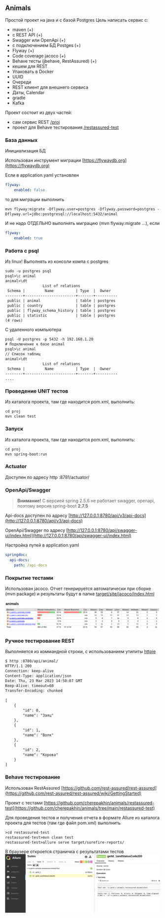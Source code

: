 ## Animals

Простой проект на java и с базой Postgres
Цель написать сервис с:
- maven (+)
- с REST API (+)
- Swagger или OpenApi (+)
- с подключением БД Postges (+)
- Flyway (+)
- Code coverage jacoco (+)
- Behave тесты (jbehave, RestAssured) (+)
- кешем для REST
- Упаковать в Docker
- UUID
- Очереди
- REST клиент для внешнего сервиса
- Даты, Calendar
- gradle
- Kafka

Проект состоит из двух частей:
- сам сервис REST [/proj](proj/)
- проект для Behave тестирования [/restassured-test](restassured-test/) 

### База данных

Инициализация БД

Использован инструмент миграции [https://flywaydb.org](https://flywaydb.org)

Если в application.yaml установлен
````yaml
flyway:
    enabled: false
````
то для миграции выполнить
````shell
mvn flyway:migrate -Dflyway.user=postgres -Dflyway.password=postgres -Dflyway.url=jdbc:postgresql://localhost:5432/animal
````
И не надо ОТДЕЛЬНО выполнять миграцию (mvn flyway:migrate ...), если
````yaml
flyway:
    enabled: true
````

### Работа с psql

Из linux! Выполнять из консоли компа с postgres
````shell
sudo -u postgres psql
psql>\c animal
animal>\dt
                 List of relations
 Schema |         Name          | Type  |  Owner   
--------+-----------------------+-------+----------
 public | animal                | table | postgres
 public | country               | table | postgres
 public | flyway_schema_history | table | postgres
 public | statistic             | table | postgres
(4 rows)
````

С удаленного компьютера
````shell
psql -U postgres -p 5432 -h 192.168.1.20
# Подключение к базе animal
psql>\c animal
// Список таблиц
animal>\dt
                 List of relations
 Schema |         Name          | Type  |  Owner   
--------+-----------------------+-------+----------
....
````

### Проведение UNIT тестов
Из каталога проекта, там где находится pom.xml, выполнить:
```shell
cd proj
mvn clean test 
```

### Запуск
Из каталога проекта, там где находится pom.xml, выполнить:
```shell
cd proj
mvn spring-boot:run
```

### Actuator

Доступен по адресу http :8781/actuator/

### OpenApi/Swagger

> **Внимание!**
> С версией spring 2.5.6 не работает swagger, openapi, поэтому версия spring-boot <b>2.7.5</b>

Api-docs доступен по адресу [http://127.0.0.1:8780/api/v3/api-docs](http://127.0.0.1:8780/api/v3/api-docs)

OpenApi/Swagger по адресу [http://127.0.0.1:8780/api/swagger-ui/index.html](http://127.0.0.1:8780/api/swagger-ui/index.html)

Настройка путей в application.yaml
```yaml
springdoc:
  api-docs:
    path: /api-docs
```

### Покрытие тестами

Использован jacoco. Отчет генерируется автоматически при сборке (mvn package) и результаты будут в папке 
[target/site/jacoco/index.html](./target/site/jacoco/index.html)

![jacoco](./proj/doc/jacoco.png)

### Ручное тестирование REST

Выполняется из коммандной строки, с использованием утилиты [httpie](https://httpie.io/)

````shell
$ http :8780/api/animal/
HTTP/1.1 200 
Connection: keep-alive
Content-Type: application/json
Date: Thu, 23 Mar 2023 14:50:07 GMT
Keep-Alive: timeout=60
Transfer-Encoding: chunked

[
    {
        "id": 0,
        "name": "Заяц"
    },
    {
        "id": 1,
        "name": "Волк"
    },
    {
        "id": 2,
        "name": "Корова"
    }
]
````

### Behave тестирование

Использован RestAssured [https://github.com/rest-assured/rest-assured](https://github.com/rest-assured/rest-assured/wiki/GettingStarted)

Проект с тестами [https://github.com/cherepakhin/animals/restassured-test](https://github.com/cherepakhin/animals/tree/main/restassured-test)

Для проведения тестов и получения отчета в формате Allure из каталога проекта для тестов (там где файл pom.xml) выполнить   

```shell
>cd restassured-test 
restassured-test>mvn clean test
restassured-test>allure serve target/surefire-reports/
```
В браузере откроется страничка с результатами тестов ![результаты](restassured-test/doc/result_test.png "Result tests")